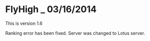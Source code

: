 FlyHigh _ 03/16/2014
=======
This is version 1.6 

Ranking error has been fixed.
Server was changed to Lotus server.

